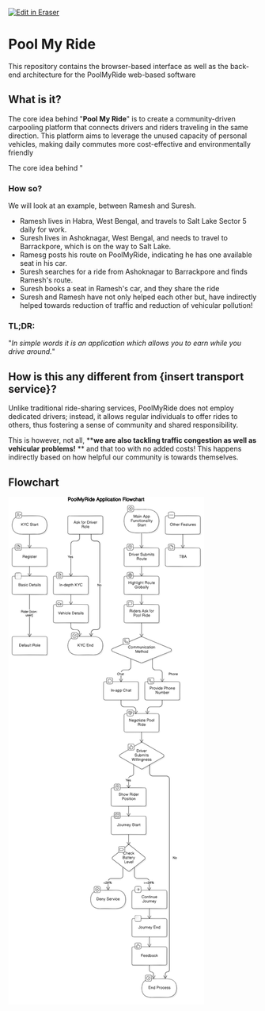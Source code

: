 <p><a target="_blank" href="https://app.eraser.io/workspace/Ux4DPV1fQsUtf4Ymo83M" id="edit-in-eraser-github-link"><img alt="Edit in Eraser" src="https://firebasestorage.googleapis.com/v0/b/second-petal-295822.appspot.com/o/images%2Fgithub%2FOpen%20in%20Eraser.svg?alt=media&amp;token=968381c8-a7e7-472a-8ed6-4a6626da5501"></a></p>

# Pool My Ride

This repository contains the browser-based interface as well as the back-end architecture for the PoolMyRide web-based software

## What is it?
The core idea behind "**Pool My Ride**" is to create a community-driven carpooling platform that connects drivers and riders traveling in the same direction. This platform aims to leverage the unused capacity of personal vehicles, making daily commutes more cost-effective and environmentally friendly

 The core idea behind "

### How so?
We will look at an example, between Ramesh and Suresh.

- Ramesh lives in Habra, West Bengal, and travels to Salt Lake Sector 5 daily for work.
- Suresh lives in Ashoknagar, West Bengal, and needs to travel to Barrackpore, which is on the way to Salt Lake.
- Ramesg posts his route on PoolMyRide, indicating he has one available seat in his car.
- Suresh searches for a ride from Ashoknagar to Barrackpore and finds Ramesh's route.
- Suresh books a seat in Ramesh's car, and they share the ride
- Suresh and Ramesh have not only helped each other but, have indirectly helped towards reduction of traffic and reduction of vehicular pollution!
### TL;DR: 
"*In simple words it is an application which allows you to earn while you drive around.*"

## How is this any different from {insert transport service}?
Unlike traditional ride-sharing services, PoolMyRide does not employ dedicated drivers; instead, it allows regular individuals to offer rides to others, thus fostering a sense of community and shared responsibility.

This is however, not all, ****we are also tackling traffic congestion as well as vehicular problems!** ** and that too with no added costs! This happens indirectly based on how helpful our community is towards themselves.

<!-- eraser-additional-content -->
## Flowchart
<!-- eraser-additional-files -->
<a href=".eraser/PoolMyRide-PoolMyRide Application Flowchart-1.eraserdiagram" data-element-id="gpPiDdbtwHzjsl8QWuXvo"><img src="/.eraser/Ux4DPV1fQsUtf4Ymo83M___5cyi0B0QqEc7iobz6kyKpqq0XXR2___---diagram----c50e19fc9a3cf2a76e6c466a520ded6a-PoolMyRide-Application-Flowchart.png" alt="" data-element-id="gpPiDdbtwHzjsl8QWuXvo" /></a>
<!-- end-eraser-additional-files -->
<!-- end-eraser-additional-content -->
<!--- Eraser file: https://app.eraser.io/workspace/Ux4DPV1fQsUtf4Ymo83M --->
